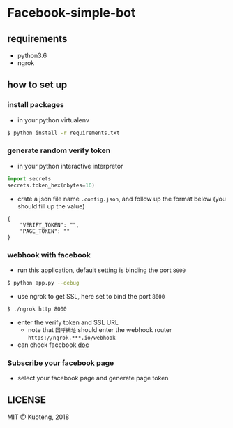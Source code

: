 # Facebook-simple-bot

## requirements
- python3.6
- ngrok

## how to set up

### install packages
- in your python virtualenv

```sh
$ python install -r requirements.txt
```

###  generate random verify token

- in your python interactive interpretor
```python
import secrets
secrets.token_hex(nbytes=16)
```

- crate a json file name `.config.json`, and follow up the format below (you should fill up the value)
```
{
    "VERIFY_TOKEN": "",
    "PAGE_TOKEN": ""
}
```

### webhook with facebook

- run this application, default setting is binding the port `8000`
```sh
$ python app.py --debug
```

- use ngrok to get SSL, here set to bind the port `8000`
```sh
$ ./ngrok http 8000
```

- enter the verify token and SSL URL
    - note that `回呼網址` should enter the webhook router `https://ngrok.***.io/webhook`
- can check facebook [doc](https://developers.facebook.com/docs/messenger-platform/webhook)

### Subscribe your facebook page
- select your facebook page and generate page token

## LICENSE
MIT @ Kuoteng, 2018
